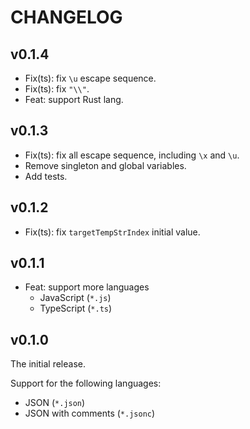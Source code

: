 # CHANGELOG

## v0.1.4

- Fix(ts): fix `\u` escape sequence.
- Fix(ts): fix `"\\"`.
- Feat: support Rust lang.

## v0.1.3

- Fix(ts): fix all escape sequence, including `\x` and `\u`.
- Remove singleton and global variables.
- Add tests.

## v0.1.2

- Fix(ts): fix `targetTempStrIndex` initial value.

## v0.1.1

- Feat: support more languages
  - JavaScript (`*.js`)
  - TypeScript (`*.ts`)

## v0.1.0

The initial release.

Support for the following languages:

- JSON (`*.json`)
- JSON with comments (`*.jsonc`)
